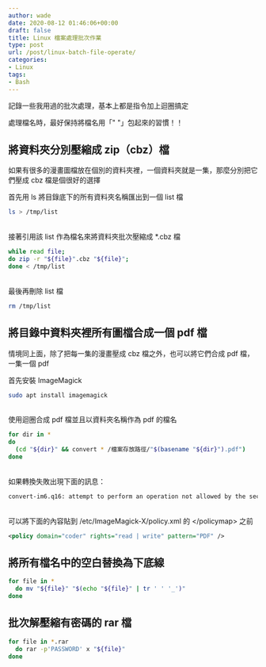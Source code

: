 ```yaml
---
author: wade
date: 2020-08-12 01:46:06+00:00
draft: false
title: Linux 檔案處理批次作業
type: post
url: /post/linux-batch-file-operate/
categories:
- Linux
tags:
- Bash
---
```


記錄一些我用過的批次處理，基本上都是指令加上迴圈搞定

<span class="hl-red">處理檔名時，最好保持將檔名用「" "」包起來的習慣！！</span>


## 將資料夾分別壓縮成 zip（cbz）檔

如果有很多的漫畫圖檔放在個別的資料夾裡，一個資料夾就是一集，那麼分別把它們壓成 cbz 檔是個很好的選擇

首先用 ls 將目錄底下的所有資料夾名稱匯出到一個 list 檔

```bash
ls > /tmp/list
```

\
接著引用該 list 作為檔名來將資料夾批次壓縮成 *.cbz 檔

```bash
while read file; 
do zip -r "${file}".cbz "${file}";
done < /tmp/list
```

\
最後再刪除 list 檔

```bash
rm /tmp/list
```


## 將目錄中資料夾裡所有圖檔合成一個 pdf 檔

情境同上面，除了把每一集的漫畫壓成 cbz 檔之外，也可以將它們合成 pdf 檔，一集一個 pdf

首先安裝 ImageMagick

```bash
sudo apt install imagemagick
```

\
使用迴圈合成 pdf 檔並且以資料夾名稱作為 pdf 的檔名

```bash
for dir in *
do 
  (cd "${dir}" && convert * /檔案存放路徑/"$(basename "${dir}").pdf")
done
```

\
如果轉換失敗出現下面的訊息：

```bash
convert-im6.q16: attempt to perform an operation not allowed by the security policy `PDF' @ error/constitute.c/IsCoderAuthorized/408.
```

\
可以將下面的內容貼到 <span class="hl-blue">/etc/ImageMagick-X/policy.xml</span> 的 <span class="hl-blue">&lt;/policymap&gt;</span> 之前

```xml
<policy domain="coder" rights="read | write" pattern="PDF" />
```


## 將所有檔名中的空白替換為下底線

```bash
for file in *
  do mv "${file}" "$(echo "${file}" | tr ' ' '_')"
done
```


## 批次解壓縮有密碼的 rar 檔

```bash
for file in *.rar
  do rar -p'PASSWORD' x "${file}"
done
```
